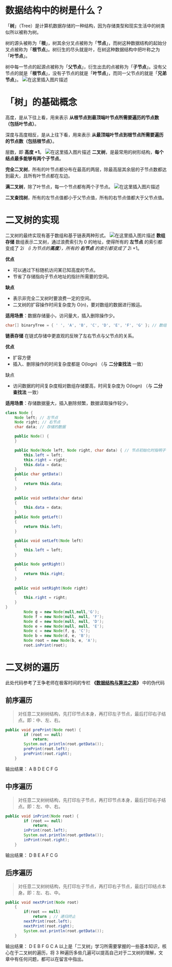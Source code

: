 ﻿# 数据结构中的树是什么？
「**树**」（Tree）是计算机数据存储的一种结构，因为存储类型和现实生活中的树类似所以被称为树。

树的源头被称为「**根**」，树其余分叉点被称为「**节点**」，而树这种数据结构的起始分叉点被称为「**根节点**」。树衍生的尽头就是叶，在树这种数据结构中把叶称之为「**叶节点**」。

树中每一节点的起源点被称为「**父节点**」，衍生出去的点被称为「**子节点**」。没有父节点的就是「**根节点**」，没有子节点的就是「**叶节点**」，而同一父节点的就是「**兄弟节点**」。
![在这里插入图片描述](https://img-blog.csdnimg.cn/20190331150325412.png)
# 「树」的基础概念
高度，是从下往上看，用来表示 **从根节点到最顶端叶节点所需要遍历的节点数 （包括叶节点）**。

深度与高度相反，是从上往下看，用来表示 **从最顶端叶节点到根节点所需要遍历的节点数（包括根节点）**。

层数，即 **高度 +1**。
![在这里插入图片描述](https://img-blog.csdnimg.cn/20190331150515416.png)
**二叉树**，是最常用的树形结构，**每个结点最多能够有两个子节点**。

**完全二叉树**，所有的叶节点都分布在最高的两层，除最高层其余层的子节点数都达到最大，且所有叶节点都在左边。

**满二叉树**，除了叶节点，每一个节点都有两个子节点。
![在这里插入图片描述](https://img-blog.csdnimg.cn/2019033115021760.png?x-oss-process=image/watermark,type_ZmFuZ3poZW5naGVpdGk,shadow_10,text_aHR0cHM6Ly9ibG9nLmNzZG4ubmV0L3FxXzM4Mjg4ODQ3,size_16,color_FFFFFF,t_70)

**二叉查找树**，所有的左节点值都小于父节点值，所有的右节点值都大于父节点值。
# 二叉树的实现
二叉树的最终实现有基于数组和基于链表两种形式。
![在这里插入图片描述](https://img-blog.csdnimg.cn/20190330184908314.png)
**数组存储**
数组表示二叉树，通过浪费索引为 0 的地址，使得所有的 **左节点** 的索引都变成了 2*i （i 为节点的**高度**），所有的 **右节点** 的索引都变成了 2*i +1。

**优点** 
 - 可以通过下标随机访问某已知高度的节点。
 - 节省了存储指向子节点地址的指针所需要的空间。

**缺点**

 - 表示非完全二叉树时要浪费一定的空间。 
 - 二叉树的扩容操作时间复杂度为 O(n)，要对数组的数据进行搬运。

**适用场景**：数据存储量小，访问量大，插入删除操作少。
```java
char[] binaryTree = { ' ', 'A', 'B', 'C', 'D', 'E', 'F', 'G' }; // 数组形式二叉树存储图中数据
```
**链表存储**
在链式存储中更直观的反映了左右节点与父节点的关系。

**优点**
 - 扩容方便
 - 插入、删除操作的时间复杂度都是 O(logn) （与 **二分查找法** 一致）

缺点

 - 访问数据的时间复杂度相对数组存储要高，时间复杂度为 O(logn) （与 **二分查找法** 一致）

**适用场景**：存储数据量大，插入删除频繁，数据读取操作较少。
```java
class Node {
    Node left; // 左节点
    Node right; // 右节点
    char data; // 存储的数据

    public Node() {
    }

    public Node(Node left, Node right, char data) { // 节点初始化时指明子节点与数据
        this.left = left;
        this.right = right;
        this.data = data;
    }
 	public char getData()
    {
        return this.data;
    }
    
    public void setData(char data)
    {
        this.data = data;
    }
	public Node getLeft()
    {
        return this.left;
    }

    public void setLeft(Node left)
    {
        this.left = left;
    }

    public Node getRight()
    {
        return this.right;
    }
    
    public void setRight(Node right)
    {
        this.right = right;
    }
}
		Node g = new Node(null,null,'G');
        Node f = new Node(null, null, 'F');
        Node d = new Node(null, null, 'D');
        Node e = new Node(null, null, 'E');
        Node c = new Node(f, g, 'C');
        Node b = new Node(d, e, 'B');
        Node root = new Node(b, e, 'A');
        root.inPrint(root);
```
# 二叉树的遍历
此处代码参考了王争老师在极客时间的专栏 **《[数据结构与算法之美](https://time.geekbang.org/column/intro/126)》** 中的伪代码
## 前序遍历
> 对任意二叉树树结构，先打印节点本身，再打印左子节点，最后打印右子结点。即：中、左、右。
```java
public void prePrint(Node root) {
        if (root == null)
            return;
        System.out.println(root.getData());
        prePrint(root.left);
        prePrint(root.right);
    }
```
输出结果：
A
B
D
E
C
F
G
## 中序遍历
> 对任意二叉树树结构，先打印左子节点，再打印节点本身，最后打印右子结点。即：左、中、右。
```java
public void inPrint(Node root) {
        if (root == null)
            return;
        inPrint(root.left);
        System.out.println(root.getData());
        inPrint(root.right);
    }
```
输出结果：
D
B
E
A
F
C
G
## 后序遍历
> 对任意二叉树树结构，先打印左子节点，再打印右子节点，最后打印结点本身。即：左、右、中。
```java
public void nextPrint(Node root)
    {
        if(root == null)
            return ; // 递归终止
        nextPrint(root.left);
        nextPrint(root.right);
        System.out.println(root.getData());
    }
```
输出结果：
D
E
B
F
G
C
A
以上是「二叉树」学习所需要掌握的一些基本知识，核心在于二叉树的遍历，将 3 种遍历多些几遍可以提高自己对于二叉树的理解，文章中有任何问题，都可以在留言中指出。

